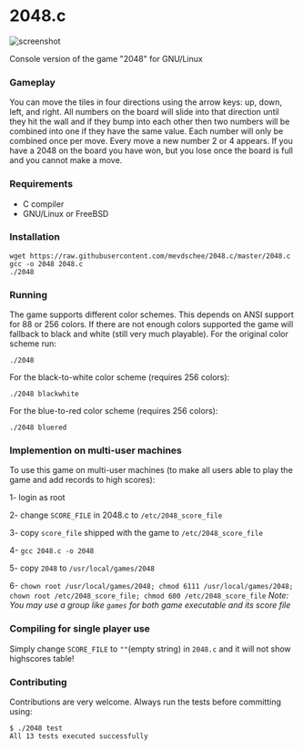 2048.c
======

![screenshot](http://www.leaseweblabs.com/wp-content/uploads/2014/03/20481.png)

Console version of the game "2048" for GNU/Linux

### Gameplay

You can move the tiles in four directions using the arrow keys: up, down, left, and right. All numbers on the board will slide into that direction until they hit the wall and if they bump into each other then two numbers will be combined into one if they have the same value. Each number will only be combined once per move. Every move a new number 2 or 4 appears. If you have a 2048 on the board you have won, but you lose once the board is full and you cannot make a move. 

### Requirements

- C compiler
- GNU/Linux or FreeBSD

### Installation

```
wget https://raw.githubusercontent.com/mevdschee/2048.c/master/2048.c
gcc -o 2048 2048.c
./2048
```

### Running

The game supports different color schemes. This depends on ANSI support for 88 or 256 colors. If there are not enough colors supported the game will fallback to black and white (still very much playable). For the original color scheme run:

```
./2048
```
For the black-to-white color scheme (requires 256 colors):

```
./2048 blackwhite
```

For the blue-to-red color scheme (requires 256 colors):

```
./2048 bluered
```

### Implemention on multi-user machines

To use this game on multi-user machines (to make all users able to play the game and add records to high scores):

1- login as root

2- change `SCORE_FILE` in 2048.c to `/etc/2048_score_file`

3- copy `score_file` shipped with the game to `/etc/2048_score_file `

4- `gcc 2048.c -o 2048`

5- copy `2048` to `/usr/local/games/2048`

6- `chown root /usr/local/games/2048; chmod 6111 /usr/local/games/2048; chown root /etc/2048_score_file; chmod 600 /etc/2048_score_file`
_Note: You may use a group like `games` for both game executable and its score file_

### Compiling for single player use

Simply change `SCORE_FILE` to `""`(empty string) in `2048.c` and it will not show highscores table!

### Contributing

Contributions are very welcome. Always run the tests before committing using:

```
$ ./2048 test
All 13 tests executed successfully
```
